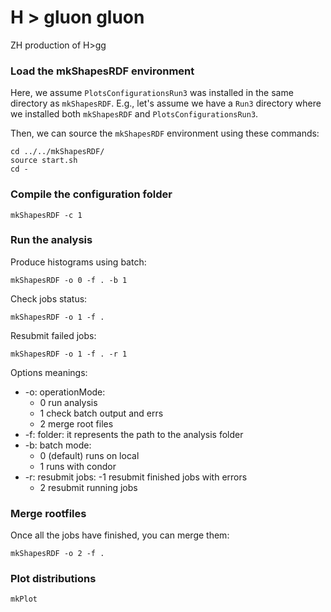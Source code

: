 # H > gluon gluon

ZH production of H>gg

### Load the mkShapesRDF environment

Here, we assume `PlotsConfigurationsRun3` was installed in the same directory as `mkShapesRDF`. E.g., let's assume we have a `Run3` directory where we installed both `mkShapesRDF` and `PlotsConfigurationsRun3`.

Then, we can source the `mkShapesRDF` environment using these commands:


    cd ../../mkShapesRDF/
    source start.sh
    cd -

    
### Compile the configuration folder

    mkShapesRDF -c 1

### Run the analysis

Produce histograms using batch:

    mkShapesRDF -o 0 -f . -b 1

Check jobs status:

    mkShapesRDF -o 1 -f .

Resubmit failed jobs:

    mkShapesRDF -o 1 -f . -r 1

Options meanings:
- -o: operationMode:
    - 0 run analysis
    - 1 check batch output and errs
    - 2 merge root files
- -f: folder: it represents the path to the analysis folder
- -b: batch mode:
    - 0 (default) runs on local
    - 1 runs with condor
- -r: resubmit jobs:
    -1 resubmit finished jobs with errors
   - 2 resubmit running jobs

### Merge rootfiles

Once all the jobs have finished, you can merge them:

    mkShapesRDF -o 2 -f .

### Plot distributions

    mkPlot


